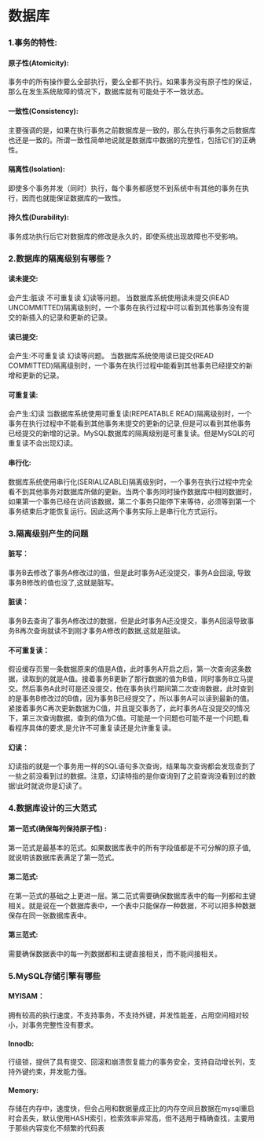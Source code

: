 # 数据库

### 1.事务的特性:

#### 原子性(Atomicity):
事务中的所有操作要么全部执行，要么全都不执行。如果事务没有原子性的保证，那么在发生系统故障的情况下，数据库就有可能处于不一致状态。

#### 一致性(Consistency):
主要强调的是，如果在执行事务之前数据库是一致的，那么在执行事务之后数据库也还是一致的。所谓一致性简单地说就是数据库中数据的完整性，包括它们的正确性。

#### 隔离性(Isolation):
即使多个事务并发（同时）执行，每个事务都感觉不到系统中有其他的事务在执行，因而也就能保证数据库的一致性。

#### 持久性(Durability):
事务成功执行后它对数据库的修改是永久的，即使系统出现故障也不受影响。

### 2.数据库的隔离级别有哪些？

#### 读未提交:
会产生:脏读 不可重复读 幻读等问题。
当数据库系统使用读未提交(READ UNCOMMITTED)隔离级别时，一个事务在执行过程中可以看到其他事务没有提交的新插入的记录和更新的记录。

#### 读已提交:
会产生:不可重复读 幻读等问题。
当数据库系统使用读已提交(READ COMMITTED)隔离级别时，一个事务在执行过程中能看到其他事务已经提交的新增和更新的记录。

#### 可重复读:
会产生:幻读
当数据库系统使用可重复读(REPEATABLE READ)隔离级别时，一个事务在执行过程中不能看到其他事务未提交的更新的记录,但是可以看到其他事务已经提交的新增的记录。MySQL数据库的隔离级别是可重复读。但是MySQL的可重复读不会出现幻读。

#### 串行化:
数据库系统使用串行化(SERIALIZABLE)隔离级别时，一个事务在执行过程中完全看不到其他事务对数据库所做的更新。当两个事务同时操作数据库中相同数据时，如果第一个事务已经在访问该数据，第二个事务只能停下来等待，必须等到第一个事务结束后才能恢复运行。因此这两个事务实际上是串行化方式运行。


### 3.隔离级别产生的问题

#### 脏写：
事务B去修改了事务A修改过的值，但是此时事务A还没提交，事务A会回滚, 导致事务B修改的值也没了,这就是脏写。

#### 脏读：
事务B去查询了事务A修改过的数据，但是此时事务A还没提交，事务A回滚导致事务B再次查询就读不到刚才事务A修改的数据,这就是脏读。

#### 不可重复读：
假设缓存页里一条数据原来的值是A值，此时事务A开启之后，第一次查询这条数据，读取到的就是A值。接着事务B更新了那行数据的值为B值，同时事务B立马提交。然后事务A此时可是还没提交，他在事务执行期间第二次查询数据，此时查到的是事务B修改过的B值，因为事务B已经提交了，所以事务A可以读到最新的值。紧接着事务C再次更新数据为C值，并且提交事务了，此时事务A在没提交的情况下，第三次查询数据，查到的值为C值。可能是一个问题也可能不是一个问题,看看程序具体的要求,是允许不可重复读还是允许重复读。

#### 幻读：
幻读指的就是一个事务用一样的SQL语句多次查询，结果每次查询都会发现查到了一些之前没看到过的数据。注意，幻读特指的是你查询到了之前查询没看到过的数据!此时就说你是幻读了。

### 4.数据库设计的三大范式

#### 第一范式(确保每列保持原子性) :
第一范式是最基本的范式。如果数据库表中的所有字段值都是不可分解的原子值,就说明该数据库表满足了第一范式。

#### 第二范式:
在第一范式的基础之上更进一层。第二范式需要确保数据库表中的每一列都和主键相关。就是说在一个数据库表中，一个表中只能保存一种数据，不可以把多种数据保存在同一张数据库表中。

#### 第三范式:
需要确保数据表中的每一列数据都和主键直接相关，而不能间接相关。

### 5.MySQL存储引擎有哪些

#### MYISAM：
拥有较高的执行速度，不支持事务，不支持外键，并发性能差，占用空间相对较小，对事务完整性没有要求。

#### Innodb:
行级锁，提供了具有提交、回滚和崩溃恢复能力的事务安全，支持自动增长列，支持外键约束，并发能力强。

#### Memory:
存储在内存中，速度快，但会占用和数据量成正比的内存空间且数据在mysql重启时会丢失，默认使用HASH索引，检索效率非常高，但不适用于精确查找，主要用于那些内容变化不频繁的代码表
